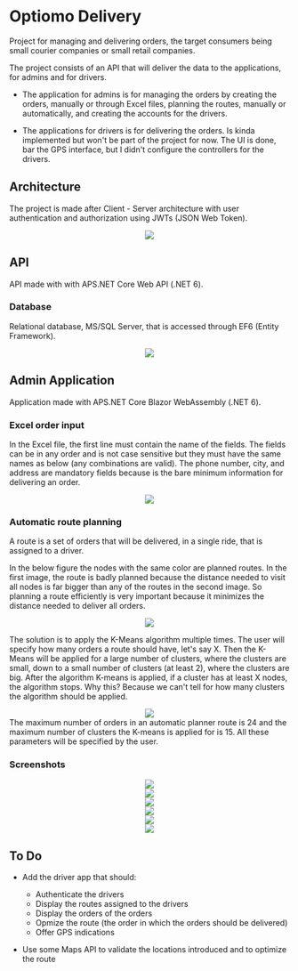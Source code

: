 # Optiomo Delivery
Project for managing and delivering orders, the target consumers being small courier companies or small retail companies.

The project consists of an API that will deliver the data to the applications, for admins and for drivers. 

- The application for admins is for managing the orders by creating the orders, manually or through Excel files, planning the routes, manually or automatically, and creating the accounts for the drivers.

- The applications for drivers is for delivering the orders. Is kinda implemented but won't be part of the project for now. The UI is done, bar the GPS interface, but I didn't configure the controllers for the drivers.

## Architecture
The project is made after Client - Server architecture with user authentication and authorization using JWTs (JSON Web Token).
<div align="center">
    <img src="ReadMe/Architecture.png">
</div>

## API
API made with with APS.NET Core Web API (.NET 6).

### **Database**
Relational database, MS/SQL Server, that is accessed through EF6 (Entity Framework).
<div align="center">
    <img src="ReadMe/Database.png">
</div>

## Admin Application
Application made with APS.NET Core Blazor WebAssembly (.NET 6).

### **Excel order input**
In the Excel file, the first line must contain the name of the fields. The fields can be in any order and is not case sensitive but they must have the same names as below (any combinations are valid). The phone number, city, and address are mandatory fields because is the bare minimum information for delivering an order.
<div align="center">
    <img src="ReadMe/Excel Header.png">
</div>

### **Automatic route planning**
A route is a set of orders that will be delivered, in a single ride, that is assigned to a driver.

In the below figure the nodes with the same color are planned routes. In the first image, the route is badly planned because the distance needed to visit all nodes is far bigger than any of the routes in the second image. So planning a route efficiently is very important because it minimizes the distance needed to deliver all orders.
<div align="center">
    <img src="ReadMe/Planification Abstraction.png">
</div>

The solution is to apply the K-Means algorithm multiple times. The user will specify how many orders a route should have, let's say X. Then the K-Means will be applied for a large number of clusters, where the clusters are small, down to a small number of clusters (at least 2), where the clusters are big. After the algorithm K-means is applied, if a cluster has at least X nodes, the algorithm stops. Why this? Because we can't tell for how many clusters the algorithm should be applied.
<div align="center">
    <img src="ReadMe/Planification Algorithm.png">
</div>
The maximum number of orders in an automatic planner route is 24 and the maximum number of clusters the K-means is applied for is 15. All these parameters will be specified by the user.

### **Screenshots**
<div align="center">
    <img src="ReadMe/Screenshots/Admin Register.png">
</div>

<div align="center">
    <img src="ReadMe/Screenshots/Admin Login.png">
</div>

<div align="center">
    <img src="ReadMe/Screenshots/Orders.png">
</div>

<div align="center">
    <img src="ReadMe/Screenshots/Routes.png">
</div>

<div align="center">
    <img src="ReadMe/Screenshots/Drivers.png">
</div>

<div align="center">
    <img src="ReadMe/Screenshots/Store.png">
</div>

## To Do
- Add the driver app that should:

    - Authenticate the drivers
    - Display the routes assigned to the drivers
    - Display the orders of the orders
    - Opmize the route (the order in which the orders should be delivered)
    - Offer GPS indications 

- Use some Maps API to validate the locations introduced and to optimize the route